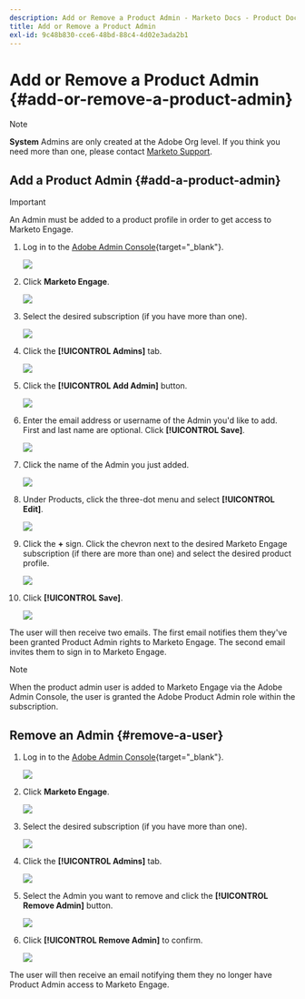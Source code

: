 ```yaml
---
description: Add or Remove a Product Admin - Marketo Docs - Product Documentation
title: Add or Remove a Product Admin
exl-id: 9c48b830-cce6-48bd-88c4-4d02e3ada2b1
---
```

# Add or Remove a Product Admin {#add-or-remove-a-product-admin}

>[!NOTE]
>
>**System** Admins are only created at the Adobe Org level. If you think you need more than one, please contact [Marketo Support](https://nation.marketo.com/t5/support/ct-p/Support).

## Add a Product Admin {#add-a-product-admin}

>[!IMPORTANT]
>
>An Admin must be added to a product profile in order to get access to Marketo Engage.

1. Log in to the [Adobe Admin Console](https://adminconsole.adobe.com/){target="_blank"}.

   ![](assets/add-or-remove-a-product-admin-1.png)

1. Click **Marketo Engage**.

   ![](assets/add-or-remove-a-product-admin-2.png)

1. Select the desired subscription (if you have more than one).

   ![](assets/add-or-remove-a-product-admin-3.png)

1. Click the **[!UICONTROL Admins]** tab.

   ![](assets/add-or-remove-a-product-admin-4.png)

1. Click the **[!UICONTROL Add Admin]** button.

   ![](assets/add-or-remove-a-product-admin-5.png)

1. Enter the email address or username of the Admin you'd like to add. First and last name are optional. Click **[!UICONTROL Save]**.

   ![](assets/add-or-remove-a-product-admin-6.png)

1. Click the name of the Admin you just added.

   ![](assets/add-or-remove-a-product-admin-7.png)

1. Under Products, click the three-dot menu and select **[!UICONTROL Edit]**.

   ![](assets/add-or-remove-a-product-admin-8.png)

1. Click the **+** sign. Click the chevron next to the desired Marketo Engage subscription (if there are more than one) and select the desired product profile.

   ![](assets/add-or-remove-a-product-admin-9.png)

1. Click **[!UICONTROL Save]**.

   ![](assets/add-or-remove-a-product-admin-10.png)

The user will then receive two emails. The first email notifies them they've been granted Product Admin rights to Marketo Engage. The second email invites them to sign in to Marketo Engage.

>[!NOTE]
>
>When the product admin user is added to Marketo Engage via the Adobe Admin Console, the user is granted the Adobe Product Admin role within the subscription.

## Remove an Admin {#remove-a-user}

1. Log in to the [Adobe Admin Console](https://adminconsole.adobe.com/){target="_blank"}.

   ![](assets/add-or-remove-a-product-admin-11.png)

1. Click **Marketo Engage**.

   ![](assets/add-or-remove-a-product-admin-12.png)

1. Select the desired subscription (if you have more than one).

   ![](assets/add-or-remove-a-product-admin-13.png)

1. Click the **[!UICONTROL Admins]** tab.

   ![](assets/add-or-remove-a-product-admin-14.png)

1. Select the Admin you want to remove and click the **[!UICONTROL Remove Admin]** button.

   ![](assets/add-or-remove-a-product-admin-15.png)

1. Click **[!UICONTROL Remove Admin]** to confirm.

   ![](assets/add-or-remove-a-product-admin-16.png)

The user will then receive an email notifying them they no longer have Product Admin access to Marketo Engage.
